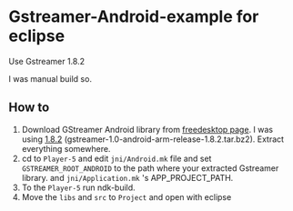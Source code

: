 # Gstreamer-Android-example for eclipse

Use Gstreamer 1.8.2

I was manual build so.

## How to

1. Download GStreamer Android library from [freedesktop page](http://gstreamer.freedesktop.org/data/pkg/android/).
 I was using [1.8.2](http://gstreamer.freedesktop.org/data/pkg/android/1.8.2/)
 (gstreamer-1.0-android-arm-release-1.8.2.tar.bz2). Extract everything somewhere.
2. cd to `Player-5` and edit `jni/Android.mk` file and set `GSTREAMER_ROOT_ANDROID` to the path where your extracted Gstreamer library.
   and `jni/Application.mk` 's APP_PROJECT_PATH.
3. To the `Player-5` run ndk-build.
4. Move the `libs` and `src` to `Project` and open with eclipse
